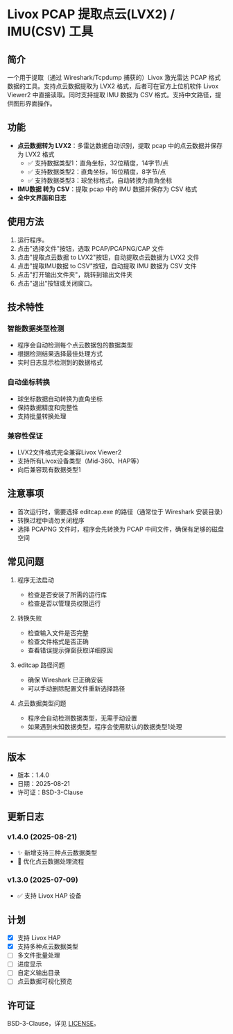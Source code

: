 # Livox PCAP 提取点云(LVX2) / IMU(CSV) 工具

## 简介
一个用于提取（通过 Wireshark/Tcpdump 捕获的）Livox 激光雷达 PCAP 格式数据的工具。支持点云数据提取为 LVX2 格式，后者可在官方上位机软件 Livox Viewer2 中直接读取。同时支持提取 IMU 数据为 CSV 格式。支持中文路径，提供图形界面操作。

## 功能
- **点云数据转为 LVX2**：多雷达数据自动识别，提取 pcap 中的点云数据并保存为 LVX2 格式
  - ✅ 支持数据类型1：直角坐标，32位精度，14字节/点
  - ✅ 支持数据类型2：直角坐标，16位精度，8字节/点  
  - ✅ 支持数据类型3：球坐标格式，自动转换为直角坐标
- **IMU数据 转为 CSV**：提取 pcap 中的 IMU 数据并保存为 CSV 格式
- **全中文界面和日志**

## 使用方法
1. 运行程序。
2. 点击"选择文件"按钮，选取 PCAP/PCAPNG/CAP 文件
3. 点击"提取点云数据 to LVX2"按钮，自动提取点云数据为 LVX2 文件
4. 点击"提取IMU数据 to CSV"按钮，自动提取 IMU 数据为 CSV 文件
5. 点击"打开输出文件夹"，跳转到输出文件夹
6. 点击"退出"按钮或关闭窗口。

## 技术特性

### 智能数据类型检测
- 程序会自动检测每个点云数据包的数据类型
- 根据检测结果选择最佳处理方式
- 实时日志显示检测到的数据格式

### 自动坐标转换
- 球坐标数据自动转换为直角坐标
- 保持数据精度和完整性
- 支持批量转换处理

### 兼容性保证
- LVX2文件格式完全兼容Livox Viewer2
- 支持所有Livox设备类型（Mid-360、HAP等）
- 向后兼容现有数据类型1

## 注意事项
- 首次运行时，需要选择 editcap.exe 的路径（通常位于 Wireshark 安装目录）
- 转换过程中请勿关闭程序
- 选择 PCAPNG 文件时，程序会先转换为 PCAP 中间文件，确保有足够的磁盘空间

## 常见问题

1. 程序无法启动
   - 检查是否安装了所需的运行库
   - 检查是否以管理员权限运行

2. 转换失败
   - 检查输入文件是否完整
   - 检查文件格式是否正确
   - 查看错误提示弹窗获取详细原因

3. editcap 路径问题
   - 确保 Wireshark 已正确安装
   - 可以手动删除配置文件重新选择路径

4. 点云数据类型问题
   - 程序会自动检测数据类型，无需手动设置
   - 如果遇到未知数据类型，程序会使用默认的数据类型1处理

---

## 版本
- 版本：1.4.0
- 日期：2025-08-21
- 许可证：BSD-3-Clause

## 更新日志

### v1.4.0 (2025-08-21)
- ✨ 新增支持三种点云数据类型
- 🔧 优化点云数据处理流程


### v1.3.0 (2025-07-09)
- ✅ 支持 Livox HAP 设备

## 计划
- [x] 支持 Livox HAP
- [x] 支持多种点云数据类型
- [ ] 多文件批量处理
- [ ] 进度显示
- [ ] 自定义输出目录
- [ ] 点云数据可视化预览

## 许可证
BSD-3-Clause，详见 [LICENSE](LICENSE)。 
